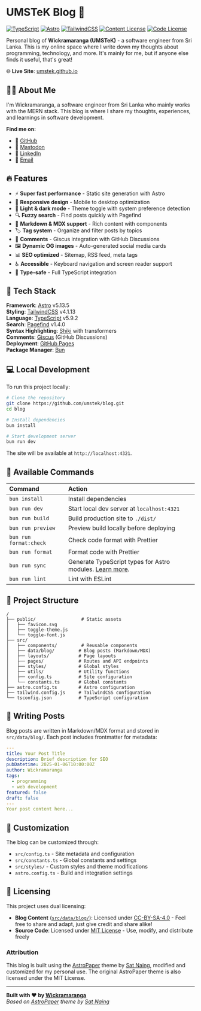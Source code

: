 # UMSTeK Blog 📖

[![TypeScript](https://img.shields.io/badge/TypeScript-007ACC?style=for-the-badge&logo=typescript&logoColor=white)](https://www.typescriptlang.org/)
[![Astro](https://img.shields.io/badge/Astro-FF5D01?style=for-the-badge&logo=astro&logoColor=white)](https://astro.build/)
[![TailwindCSS](https://img.shields.io/badge/Tailwind_CSS-38B2AC?style=for-the-badge&logo=tailwind-css&logoColor=white)](https://tailwindcss.com/)
[![Content License](https://img.shields.io/badge/Content-CC--BY--SA--4.0-green?style=for-the-badge)](LICENSE)
[![Code License](https://img.shields.io/badge/Code-MIT-blue?style=for-the-badge)](LICENSE-CODE)

Personal blog of **Wickramaranga (UMSTeK)** - a software engineer from Sri Lanka. This is my online space where I write down my thoughts about programming, technology, and more. It's mainly for me, but if anyone else finds it useful, that's great!

🌐 **Live Site**: [umstek.github.io](https://umstek.github.io/)

## 👨‍💻 About Me

I'm Wickramaranga, a software engineer from Sri Lanka who mainly works with the MERN stack. This blog is where I share my thoughts, experiences, and learnings in software development.

**Find me on:**

- 🐙 [GitHub](https://github.com/umstek)
- 🐘 [Mastodon](https://mastodon.social/@umstek)
- 💼 [LinkedIn](https://linkedin.com/in/umstek)
- 📧 [Email](mailto:hello@umstek.com)

## 🔥 Features

- ⚡ **Super fast performance** - Static site generation with Astro
- 📱 **Responsive design** - Mobile to desktop optimization
- 🎨 **Light & dark mode** - Theme toggle with system preference detection
- 🔍 **Fuzzy search** - Find posts quickly with Pagefind
- 📝 **Markdown & MDX support** - Rich content with components
- 🏷️ **Tag system** - Organize and filter posts by topics
- 💬 **Comments** - Giscus integration with GitHub Discussions
- 🖼️ **Dynamic OG images** - Auto-generated social media cards
- 📊 **SEO optimized** - Sitemap, RSS feed, meta tags
- ♿ **Accessible** - Keyboard navigation and screen reader support
- 🎯 **Type-safe** - Full TypeScript integration

## 🚀 Tech Stack

**Framework**: [Astro](https://astro.build/) v5.13.5  
**Styling**: [TailwindCSS](https://tailwindcss.com/) v4.1.13  
**Language**: [TypeScript](https://www.typescriptlang.org/) v5.9.2  
**Search**: [Pagefind](https://pagefind.app/) v1.4.0  
**Syntax Highlighting**: [Shiki](https://shiki.style/) with transformers  
**Comments**: [Giscus](https://giscus.app/) (GitHub Discussions)  
**Deployment**: [GitHub Pages](https://pages.github.com/)  
**Package Manager**: [Bun](https://bun.sh/)

## 💻 Local Development

To run this project locally:

```bash
# Clone the repository
git clone https://github.com/umstek/blog.git
cd blog

# Install dependencies
bun install

# Start development server
bun run dev
```

The site will be available at `http://localhost:4321`.

## 🧞 Available Commands

| Command                | Action                                                                                                                      |
| :--------------------- | :-------------------------------------------------------------------------------------------------------------------------- |
| `bun install`          | Install dependencies                                                                                                        |
| `bun run dev`          | Start local dev server at `localhost:4321`                                                                                  |
| `bun run build`        | Build production site to `./dist/`                                                                                          |
| `bun run preview`      | Preview build locally before deploying                                                                                      |
| `bun run format:check` | Check code format with Prettier                                                                                             |
| `bun run format`       | Format code with Prettier                                                                                                   |
| `bun run sync`         | Generate TypeScript types for Astro modules. [Learn more](https://docs.astro.build/en/reference/cli-reference/#astro-sync). |
| `bun run lint`         | Lint with ESLint                                                                                                            |

## 📁 Project Structure

```
/
├── public/                 # Static assets
│   ├── favicon.svg
│   ├── toggle-theme.js
│   └── toggle-font.js
├── src/
│   ├── components/         # Reusable components
│   ├── data/blog/         # Blog posts (Markdown/MDX)
│   ├── layouts/           # Page layouts
│   ├── pages/             # Routes and API endpoints
│   ├── styles/            # Global styles
│   ├── utils/             # Utility functions
│   ├── config.ts          # Site configuration
│   └── constants.ts       # Global constants
├── astro.config.ts        # Astro configuration
├── tailwind.config.js     # TailwindCSS configuration
└── tsconfig.json          # TypeScript configuration
```

## 📝 Writing Posts

Blog posts are written in Markdown/MDX format and stored in `src/data/blog/`. Each post includes frontmatter for metadata:

```yaml
---
title: Your Post Title
description: Brief description for SEO
pubDatetime: 2025-01-06T10:00:00Z
author: Wickramaranga
tags:
  - programming
  - web development
featured: false
draft: false
---
Your post content here...
```

## 🎨 Customization

The blog can be customized through:

- `src/config.ts` - Site metadata and configuration
- `src/constants.ts` - Global constants and settings
- `src/styles/` - Custom styles and theme modifications
- `astro.config.ts` - Build and integration settings

## 📜 Licensing

This project uses dual licensing:

- **Blog Content** ([`src/data/blog/`](src/data/blog/)): Licensed under [CC-BY-SA-4.0](LICENSE) - Feel free to share and adapt, just give credit and share alike!
- **Source Code**: Licensed under [MIT License](LICENSE-CODE) - Use, modify, and distribute freely

### Attribution

This blog is built using the [AstroPaper](https://github.com/satnaing/astro-paper) theme by [Sat Naing](https://satnaing.dev), modified and customized for my personal use. The original AstroPaper theme is also licensed under the MIT License.

---

**Built with ❤️ by [Wickramaranga](https://github.com/umstek)**  
_Based on [AstroPaper](https://github.com/satnaing/astro-paper) theme by [Sat Naing](https://satnaing.dev)_
